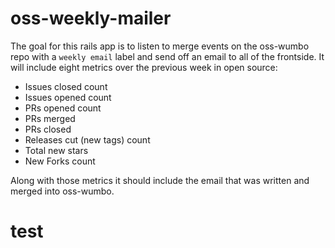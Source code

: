 # oss-weekly-mailer

The goal for this rails app is to listen to merge events on the
oss-wumbo repo with a `weekly email` label and send off an email to
all of the frontside. It will include eight metrics over the previous
week in open source:

- Issues closed count
- Issues opened count
- PRs opened count
- PRs merged
- PRs closed
- Releases cut (new tags) count
- Total new stars
- New Forks count

Along with those metrics it should include the email that was written
and merged into oss-wumbo.
# test
